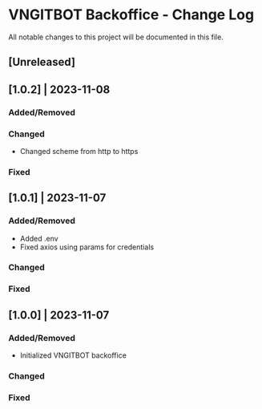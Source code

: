 # VNGITBOT Backoffice - Change Log
All notable changes to this project will be documented in this file.

## [Unreleased]

## [1.0.2] | 2023-11-08
### Added/Removed
### Changed
- Changed scheme from http to https
### Fixed

## [1.0.1] | 2023-11-07
### Added/Removed
- Added .env
- Fixed axios using params for credentials
### Changed
### Fixed

## [1.0.0] | 2023-11-07
### Added/Removed
- Initialized VNGITBOT backoffice
### Changed
### Fixed